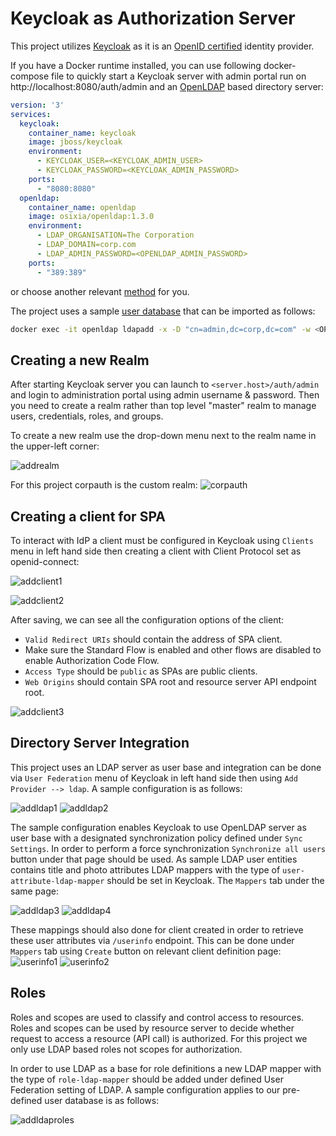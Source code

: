 # Keycloak as Authorization Server
This project utilizes [Keycloak](https://www.keycloak.org/) as it is an [OpenID certified](https://openid.net/developers/certified/) identity provider.

If you have a Docker runtime installed, you can use following docker-compose file to quickly start a Keycloak server with admin portal run on <span>h</span>ttp://localhost:8080/auth/admin and an [OpenLDAP](https://www.openldap.org/) based directory server: 

```yml
version: '3'
services:
  keycloak:
    container_name: keycloak
    image: jboss/keycloak
    environment:
      - KEYCLOAK_USER=<KEYCLOAK_ADMIN_USER>
      - KEYCLOAK_PASSWORD=<KEYCLOAK_ADMIN_PASSWORD>
    ports:
      - "8080:8080"
  openldap:
    container_name: openldap
    image: osixia/openldap:1.3.0
    environment:
      - LDAP_ORGANISATION=The Corporation
      - LDAP_DOMAIN=corp.com
      - LDAP_ADMIN_PASSWORD=<OPENLDAP_ADMIN_PASSWORD>
    ports:
      - "389:389"
```
or choose another relevant [method](https://www.keycloak.org/docs/latest/server_installation/index.html#installation) for you.

The project uses a sample [user database](./ldap/conf/ldap_data.ldif) that can be imported as follows:
```bash
docker exec -it openldap ldapadd -x -D "cn=admin,dc=corp,dc=com" -w <OPENLDAP_ADMIN_PASSWORD> -f /home/ldap_data.ldif -ZZ
``` 
## Creating a new Realm

After starting Keycloak server you can launch to `<server.host>/auth/admin` and login to administration portal using admin username & password. Then you need to create a realm rather than top level "master" realm to manage users, credentials, roles, and groups.

To create a new realm use the drop-down menu next to the realm name in the upper-left corner:

![addrealm](../doc/images/add_realm.jpg)

For this project corpauth is the custom realm:
![corpauth](../doc/images/realm_def.jpg)

## Creating a client for SPA

To interact with IdP a client must be configured in Keycloak using `Clients` menu in left hand side then creating a client with Client Protocol set as openid-connect:

![addclient1](../doc/images/add_client_1.jpg)

![addclient2](../doc/images/add_client_2.jpg)

After saving, we can see all the configuration options of the client:
* `Valid Redirect URIs` should contain the address of SPA client.
* Make sure the Standard Flow is enabled and other flows are disabled to enable Authorization Code Flow. 
* `Access Type` should be `public` as SPAs are public clients.
* `Web Origins` should contain SPA root and resource server API endpoint root.

![addclient3](../doc/images/add_client_3.jpg)

## Directory Server Integration

This project uses an LDAP server as user base and integration can be done via `User Federation` menu of Keycloak in left hand side then using `Add Provider --> ldap`. A sample configuration is as follows:

![addldap1](../doc/images/add_ldap_1.jpg)
![addldap2](../doc/images/add_ldap_2.jpg)

The sample configuration enables Keycloak to use OpenLDAP server as user base with a designated synchronization policy defined under `Sync Settings`. In order to perform a force synchronization `Synchronize all users` button under that page should be used. As sample LDAP user entities contains title and photo attributes LDAP mappers with the type of `user-attribute-ldap-mapper` should be set in Keycloak. The `Mappers` tab under the same page:

![addldap3](../doc/images/add_ldap_3.jpg)
![addldap4](../doc/images/add_ldap_4.jpg)

These mappings should also done for client created in order to retrieve these user attributes via `/userinfo` endpoint. This can be done under `Mappers` tab using `Create` button on relevant client definition page:  
![userinfo1](../doc/images/userinfo_1.jpg)
![userinfo2](../doc/images/userinfo_2.jpg)

## Roles

Roles and scopes are used to classify and control access to resources. Roles and scopes can be used by resource server to decide whether request to access a resource (API call) is authorized. For this project we only use LDAP based roles not scopes for authorization.

In order to use LDAP as a base for role definitions a new LDAP mapper with the type of `role-ldap-mapper` should be added under defined User Federation setting of LDAP. A sample configuration applies to our pre-defined user database is as follows:

![addldaproles](../doc/images/add_ldap_roles.jpg)





